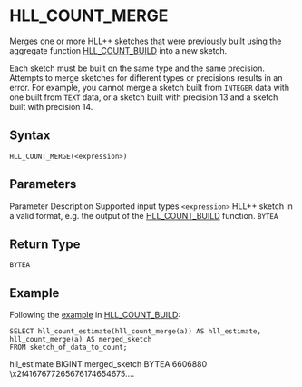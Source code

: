 # [](#hll_count_merge)HLL\_COUNT\_MERGE

Merges one or more HLL++ sketches that were previously built using the aggregate function [HLL\_COUNT\_BUILD](/sql_reference/functions-reference/aggregation/hll-count-build.html) into a new sketch.

Each sketch must be built on the same type and the same precision. Attempts to merge sketches for different types or precisions results in an error. For example, you cannot merge a sketch built from `INTEGER` data with one built from `TEXT` data, or a sketch built with precision 13 and a sketch built with precision 14.

## [](#syntax)Syntax

```
HLL_COUNT_MERGE(<expression>)
```

## [](#parameters)Parameters

Parameter Description Supported input types `<expression>` HLL++ sketch in a valid format, e.g. the output of the [HLL\_COUNT\_BUILD](/sql_reference/functions-reference/aggregation/hll-count-build.html) function. `BYTEA`

## [](#return-type)Return Type

`BYTEA`

## [](#example)Example

Following the [example](/sql_reference/functions-reference/aggregation/hll-count-build.html#example) in [HLL\_COUNT\_BUILD](/sql_reference/functions-reference/aggregation/hll-count-build.html):

```
SELECT hll_count_estimate(hll_count_merge(a)) AS hll_estimate, hll_count_merge(a) AS merged_sketch
FROM sketch_of_data_to_count;
```

hll\_estimate BIGINT merged\_sketch BYTEA 6606880 \\x2f4167677265676174654675….